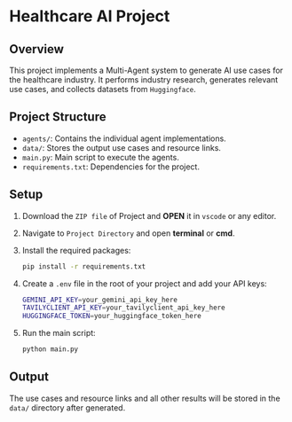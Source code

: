 # Healthcare AI Project

## Overview

This project implements a Multi-Agent system to generate AI use cases for the healthcare industry. It performs industry research, generates relevant use cases, and collects datasets from `Huggingface`.

## Project Structure

- `agents/`: Contains the individual agent implementations.
- `data/`: Stores the output use cases and resource links.
- `main.py`: Main script to execute the agents.
- `requirements.txt`: Dependencies for the project.

## Setup

1. Download the `ZIP file` of Project and **OPEN** it in `vscode` or any editor.
2. Navigate to `Project Directory` and open **terminal** or **cmd**.
3. Install the required packages:
   ```bash
   pip install -r requirements.txt
   ```
4. Create a `.env` file in the root of your project and add your API keys:

   ```bash
   GEMINI_API_KEY=your_gemini_api_key_here
   TAVILYCLIENT_API_KEY=your_tavilyclient_api_key_here
   HUGGINGFACE_TOKEN=your_huggingface_token_here
   ```

5. Run the main script:
   ```bash
   python main.py
   ```

## Output

The use cases and resource links and all other results will be stored in the `data/` directory after generated.
